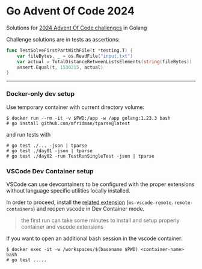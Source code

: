 # Go Advent Of Code 2024

Solutions for [2024 Advent Of Code challenges](https://adventofcode.com/2024) in Golang

Challenge solutions are in tests as assertions:

```go
func TestSolveFirstPartWithFile(t *testing.T) {
	var fileBytes, _ = os.ReadFile("input.txt")
	var actual = TotalDistanceBetweenListsElements(string(fileBytes))
	assert.Equal(t, 1530215, actual)
}
```
----

### Docker-only dev setup

Use temporary container with current directory volume:

```
$ docker run --rm -it -v $PWD:/app -w /app golang:1.23.3 bash
# go install github.com/mfridman/tparse@latest
```

and run tests with
```
# go test ./... -json | tparse
# go test ./day01 -json | tparse
# go test ./day02 -run TestRunSingleTest -json | tparse
```

### VSCode Dev Container setup

VSCode can use devcontainers to be configured with the proper extensions without language specific utilities locally installed.

In order to proceed, install the [related extension](https://marketplace.visualstudio.com/items?itemName=ms-vscode-remote.remote-containers) (`ms-vscode-remote.remote-containers`) and reopen vscode in Dev Container mode.

> the first run can take some minutes to install and setup properly container and vscode extensions

If you want to open an additional bash session in the vscode container:

```
$ docker exec -it -w /workspaces/$(basename $PWD) <container-name> bash
# go test .....
```

